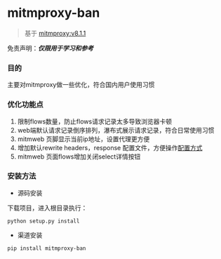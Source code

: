 # mitmproxy-ban

> 基于 [mitmproxy:v8.1.1](https://github.com/mitmproxy/mitmproxy/archive/refs/tags/v8.1.1.tar.gz
)

免责声明：***仅限用于学习和参考***

### 目的
主要对mitmproxy做一些优化，符合国内用户使用习惯

### 优化功能点

1. 限制flows数量，防止flows请求记录太多导致浏览器卡顿
2. web端默认请求记录倒序排列，瀑布式展示请求记录，符合日常使用习惯
3. mitmweb 页脚显示当前ip地址，设置代理更方便
4. 增加默认rewrite headers，response 配置文件，方便操作[配置方式](mitmres/readme.md)
5. mitmweb 页面flows增加关闭select详情按钮
### 安装方法
* 源码安装

下载项目，进入根目录执行：
```shell
python setup.py install
```

* 渠道安装

```shell
pip install mitmproxy-ban
```